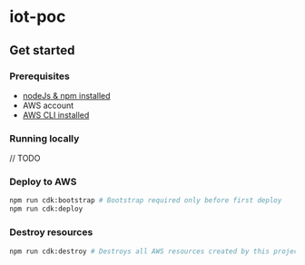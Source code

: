 # iot-poc

## Get started 

### Prerequisites
- [nodeJs & npm installed](https://docs.npmjs.com/cli/v8/configuring-npm/install)
- AWS account
- [AWS CLI installed](https://docs.aws.amazon.com/cli/latest/userguide/getting-started-install.html)

### Running locally
// TODO
### Deploy to AWS
```bash
npm run cdk:bootstrap # Bootstrap required only before first deploy
npm run cdk:deploy
```

### Destroy resources
```bash
npm run cdk:destroy # Destroys all AWS resources created by this project
```